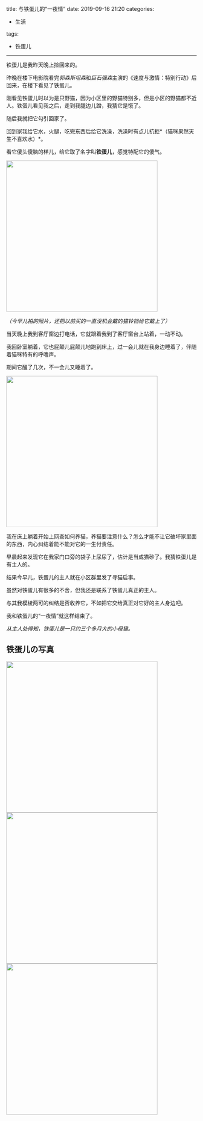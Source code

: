 title: 与铁蛋儿的“一夜情”
date: 2019-09-16 21:20
categories:

- 生活

tags:

- 铁蛋儿

---
铁蛋儿是我昨天晚上捡回来的。  


昨晚在楼下电影院看完*郭森斯坦森*和*巨石强森*主演的《速度与激情：特别行动》后回来，在楼下看见了铁蛋儿。  


刚看见铁蛋儿时以为是只野猫，因为小区里的野猫特别多，但是小区的野猫都不近人。铁蛋儿看见我之后，走到我腿边儿蹭，我猜它是饿了。  

随后我就把它勾引回家了。  




回到家我给它水，火腿，吃完东西后给它洗澡，洗澡时有点儿抗拒*（猫咪果然天生不喜欢水）*。  

看它傻头傻脑的样儿，给它取了名字叫**铁蛋儿**，感觉特配它的傻气。 

<img src="https://images.shiguangping.com/typecho/uploads/2019/09/1766375958.jpg " width="400px"/>

*（今早儿拍的照片，还把以前买的一直没机会戴的猫铃铛给它戴上了）*




当天晚上我到客厅窗边打电话，它就跟着我到了客厅窗台上站着，一动不动。  


我回卧室躺着，它也屁颠儿屁颠儿地跑到床上，过一会儿就在我身边睡着了，伴随着猫咪特有的呼噜声。  

期间它醒了几次，不一会儿又睡着了。  

<img src="https://images.shiguangping.com/typecho/uploads/2019/09/1482629674.jpg" width="400px"/>



我在床上躺着开始上网查如何养猫，养猫要注意什么？怎么才能不让它破坏家里面的东西，内心纠结着能不能对它的一生付责任。 



早晨起来发现它在我家门口旁的袋子上尿尿了，估计是当成猫砂了。我猜铁蛋儿是有主人的。 

结果今早儿，铁蛋儿的主人就在小区群里发了寻猫启事。  




虽然对铁蛋儿有很多的不舍，但我还是联系了铁蛋儿真正的主人。  


与其我模棱两可的纠结是否收养它，不如把它交给真正对它好的主人身边吧。  


我和铁蛋儿的“一夜情”就这样结束了。  



*从主人处得知，铁蛋儿是一只约三个多月大的小母猫。*

## 铁蛋儿の写真

<img src="https://images.shiguangping.com/typecho/uploads/2019/09/2867367599.jpg" width="400px"/>



<img src="https://images.shiguangping.com/typecho/uploads/2019/09/1564673647.jpg" width="400px"/>



<img src="https://images.shiguangping.com/typecho/uploads/2019/09/833197968.jpg" width="400px"/>

